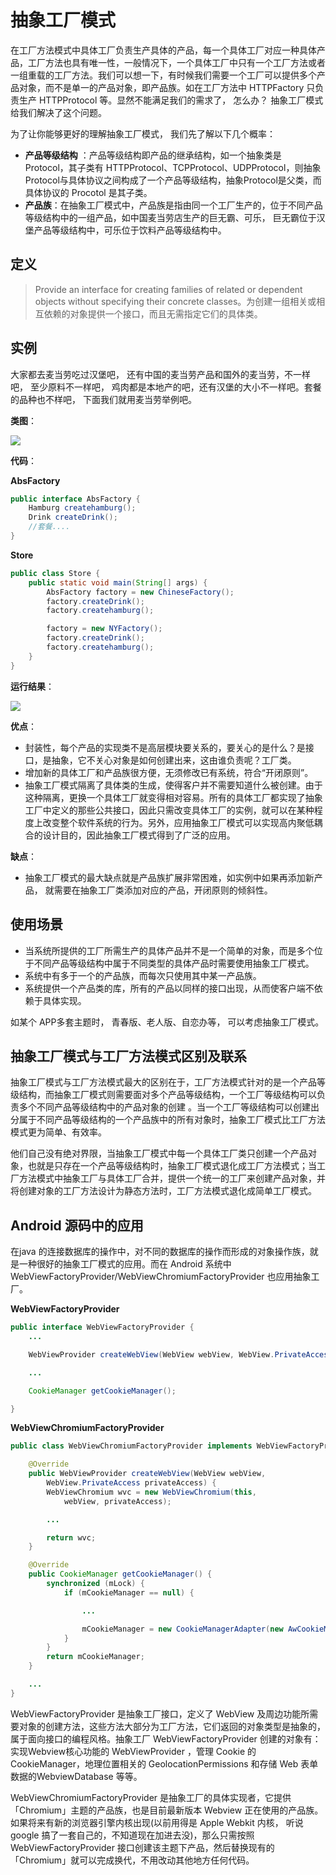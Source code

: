 # 抽象工厂模式
在工厂方法模式中具体工厂负责生产具体的产品，每一个具体工厂对应一种具体产品，工厂方法也具有唯一性，一般情况下，一个具体工厂中只有一个工厂方法或者一组重载的工厂方法。我们可以想一下，有时候我们需要一个工厂可以提供多个产品对象，而不是单一的产品对象，即产品族。如在工厂方法中 HTTPFactory 只负责生产 HTTPProtocol 等。显然不能满足我们的需求了， 怎么办？ 抽象工厂模式给我们解决了这个问题。

为了让你能够更好的理解抽象工厂模式， 我们先了解以下几个概率：
+ **产品等级结构** ：产品等级结构即产品的继承结构，如一个抽象类是 Protocol，其子类有 HTTPProtocol、TCPProtocol、UDPProtocol，则抽象 Protocol与具体协议之间构成了一个产品等级结构，抽象Protocol是父类，而具体协议的 Procotol 是其子类。
+ **产品族**：在抽象工厂模式中，产品族是指由同一个工厂生产的，位于不同产品等级结构中的一组产品，如中国麦当劳店生产的巨无霸、可乐， 巨无霸位于汉堡产品等级结构中，可乐位于饮料产品等级结构中。


## 定义
>Provide an interface for creating families of related or dependent objects without specifying their concrete classes。为创建一组相关或相互依赖的对象提供一个接口，而且无需指定它们的具体类。

## 实例 
大家都去麦当劳吃过汉堡吧， 还有中国的麦当劳产品和国外的麦当劳，不一样吧， 至少原料不一样吧， 鸡肉都是本地产的吧，还有汉堡的大小不一样吧。套餐的品种也不样吧， 下面我们就用麦当劳举例吧。

**类图**：

![](https://rawgit.com/jasonim/design-patterns/develop/zh/creator-mode/abstract-factory/image/abstract-factory.svg)

**代码**：

**AbsFactory**
```java
public interface AbsFactory {
    Hamburg createhamburg();
    Drink createDrink();
    //套餐....
}
```
**Store**
```java
public class Store {
    public static void main(String[] args) {
        AbsFactory factory = new ChineseFactory();
        factory.createDrink();
        factory.createhamburg();

        factory = new NYFactory();
        factory.createDrink();
        factory.createhamburg();
    }
}
```

**运行结果**：

![](https://rawgit.com/jasonim/design-patterns/develop/zh/creator-mode/abstract-factory/image/run.png)

**优点**：
+ 封装性，每个产品的实现类不是高层模块要关系的，要关心的是什么？是接口，是抽象，它不关心对象是如何创建出来，这由谁负责呢？工厂类。
+ 增加新的具体工厂和产品族很方便，无须修改已有系统，符合“开闭原则”。
+ 抽象工厂模式隔离了具体类的生成，使得客户并不需要知道什么被创建。由于这种隔离，更换一个具体工厂就变得相对容易。所有的具体工厂都实现了抽象工厂中定义的那些公共接口，因此只需改变具体工厂的实例，就可以在某种程度上改变整个软件系统的行为。另外，应用抽象工厂模式可以实现高内聚低耦合的设计目的，因此抽象工厂模式得到了广泛的应用。

**缺点**：
+ 抽象工厂模式的最大缺点就是产品族扩展非常困难，如实例中如果再添加新产品， 就需要在抽象工厂类添加对应的产品，开闭原则的倾斜性。

## 使用场景
+ 当系统所提供的工厂所需生产的具体产品并不是一个简单的对象，而是多个位于不同产品等级结构中属于不同类型的具体产品时需要使用抽象工厂模式。
+ 系统中有多于一个的产品族，而每次只使用其中某一产品族。
+ 系统提供一个产品类的库，所有的产品以同样的接口出现，从而使客户端不依赖于具体实现。

如某个 APP多套主题时， 青春版、老人版、自恋办等， 可以考虑抽象工厂模式。


## 抽象工厂模式与工厂方法模式区别及联系
抽象工厂模式与工厂方法模式最大的区别在于，工厂方法模式针对的是一个产品等级结构，而抽象工厂模式则需要面对多个产品等级结构，一个工厂等级结构可以负责多个不同产品等级结构中的产品对象的创建 。当一个工厂等级结构可以创建出分属于不同产品等级结构的一个产品族中的所有对象时，抽象工厂模式比工厂方法模式更为简单、有效率。

他们自己没有绝对界限，当抽象工厂模式中每一个具体工厂类只创建一个产品对象，也就是只存在一个产品等级结构时，抽象工厂模式退化成工厂方法模式；当工厂方法模式中抽象工厂与具体工厂合并，提供一个统一的工厂来创建产品对象，并将创建对象的工厂方法设计为静态方法时，工厂方法模式退化成简单工厂模式。

## Android 源码中的应用
在java 的连接数据库的操作中，对不同的数据库的操作而形成的对象操作族，就是一种很好的抽象工厂模式的应用。而在 Android 系统中 WebViewFactoryProvider/WebViewChromiumFactoryProvider 也应用抽象工厂。

**WebViewFactoryProvider**
```java
public interface WebViewFactoryProvider {
    ...

    WebViewProvider createWebView(WebView webView, WebView.PrivateAccess privateAccess);

    ...

    CookieManager getCookieManager();

}
```

**WebViewChromiumFactoryProvider**
```java
public class WebViewChromiumFactoryProvider implements WebViewFactoryProvider {

    @Override
    public WebViewProvider createWebView(WebView webView,
    	WebView.PrivateAccess privateAccess) {
        WebViewChromium wvc = new WebViewChromium(this,
        	webView, privateAccess);

        ...

        return wvc;
    }

    @Override
    public CookieManager getCookieManager() {
        synchronized (mLock) {
            if (mCookieManager == null) {

                ...

                mCookieManager = new CookieManagerAdapter(new AwCookieManager());
            }
        }
        return mCookieManager;
    }

    ...
}
```
WebViewFactoryProvider 是抽象工厂接口，定义了 WebView 及周边功能所需要对象的创建方法，这些方法大部分为工厂方法，它们返回的对象类型是抽象的，属于面向接口的编程风格。抽象工厂 WebViewFactoryProvider 创建的对象有：
实现Webview核心功能的 WebViewProvider ，管理 Cookie 的 CookieManager，地理位置相关的 GeolocationPermissions 和存储 Web 表单数据的WebviewDatabase 等等。

WebViewChromiumFactoryProvider 是抽象工厂的具体实现者，它提供「Chromium」主题的产品族，也是目前最新版本 Webview 正在使用的产品族。如果将来有新的浏览器引擎内核出现(以前用得是 Apple Webkit 内核， 听说 google 搞了一套自己的，不知道现在加进去没)，那么只需按照 WebViewFactoryProvider 接口创建该主题下产品，然后替换现有的「Chromium」就可以完成换代，不用改动其他地方任何代码。



